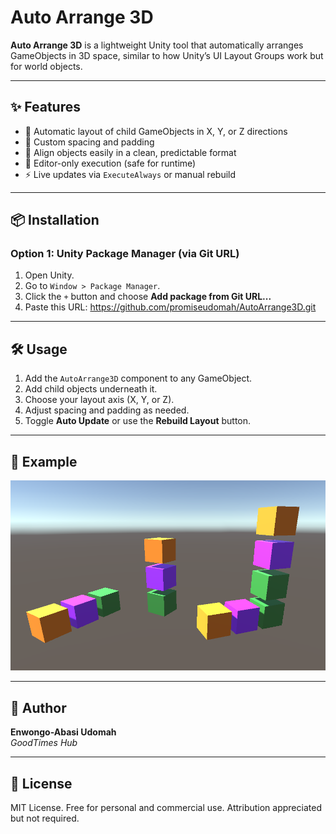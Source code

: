 # Auto Arrange 3D

**Auto Arrange 3D** is a lightweight Unity tool that automatically arranges GameObjects in 3D space, similar to how Unity’s UI Layout Groups work but for world objects.

---

## ✨ Features

- 🔄 Automatic layout of child GameObjects in X, Y, or Z directions
- 📏 Custom spacing and padding
- 🎯 Align objects easily in a clean, predictable format
- 🧠 Editor-only execution (safe for runtime)
- ⚡ Live updates via `ExecuteAlways` or manual rebuild

---

## 📦 Installation

### Option 1: Unity Package Manager (via Git URL)

1. Open Unity.
2. Go to `Window > Package Manager`.
3. Click the `+` button and choose **Add package from Git URL...**
4. Paste this URL: https://github.com/promiseudomah/AutoArrange3D.git

---

## 🛠 Usage

1. Add the `AutoArrange3D` component to any GameObject.
2. Add child objects underneath it.
3. Choose your layout axis (X, Y, or Z).
4. Adjust spacing and padding as needed.
5. Toggle **Auto Update** or use the **Rebuild Layout** button.

---

## 📸 Example

![Auto Arrange Preview](Documentation~/preview.png)

---

## 🧠 Author

**Enwongo-Abasi Udomah**  
*GoodTimes Hub*

---

## 🔖 License

MIT License. Free for personal and commercial use. Attribution appreciated but not required.



